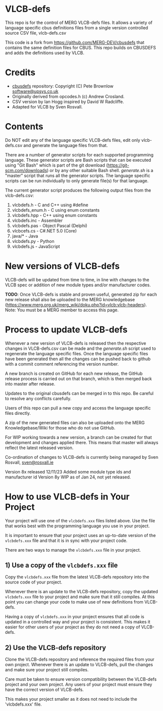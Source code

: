 # VLCB-defs
This repo is for the control of MERG VLCB-defs files. It allows a variety of language specific cbus definitions files from a 
single version controlled source CSV file, vlcb-defs.csv

This code is a fork from https://github.com/MERG-DEV/cbusdefs that contains the same
definition files for CBUS. 
This repo builds on CBUSDEFS and adds the definitions used by VLCB.

# Credits
* [cbusdefs](https://github.com/MERG-DEV/cbusdefs) repository: Copyright (C) Pete Brownlow software@upsys.co.uk
* Originally derived from opcodes.h (c) Andrew Crosland.
* CSV version by Ian Hogg inspired by David W Radcliffe.
* Adapted for VLCB by Sven Rosvall.

# Contents

Do NOT edit any of the language specific VLCB-defs files, edit only vlcb-defs.csv and generate the language files from that.

There are a number of generator scripts for each supported programming language.
These generator scripts are Bash scripts that can be executed using "Git Bash" which is part of the git download (https://git-scm.com/downloads) or by 
any other suitable Bash shell.
_generate.sh_ is a "master" script that runs all the generator scripts.
The language specific scripts can be run individually to only generate file(s) for that language.

The current generator script produces the following output files from the vlcb-defs.csv:
1.	vlcbdefs.h   - C and C++ using #define
2.  vlcbdefs_enum.h - C using enum constants
1.	vlcbdefs.hpp - C++ using enum constants
2.	vlcbdefs.inc - Assembler
3.	vlcbdefs.pas - Object Pascal (Delphi)
4.  vlcbcefs.cs	 - C#.NET 5.0 (Core)
5.	java/\*      - Java
6.  vlcbdefs.py  - Python
7.  vlcbdefs.js  - JavaScript

# New versions of VLCB-defs
VLCB-defs will be updated from time to time, in line with changes to the VLCB spec or addition of new module types and/or manufacturer codes.

**TODO**: Once VLCB-defs is stable and proven useful, generated zip for each new release shall also be uploaded to the MERG knowledgebase
(https://www.merg.org.uk/merg_wiki/doku.php?id=vlcb:vlcb-headers). Note: You must be a MERG member to access this page.

# Process to update VLCB-defs
Whenever a new version of VLCB-defs is released then the respective changes in VLCB-defs.csv can be made and the _generate.sh_ script used to 
regenerate the language specific files. Once the language specific files have been generated then all the changes can be pushed back to github 
with a commit comment referencing the version number.

A new branch is created on GitHub for each new release, the GitHub release process is carried out on that branch, which is then merged back into master after
release.

Updates to the original cbusdefs can be merged in to this repo.
Be careful to resolve any conflicts carefully.

Users of this repo can pull a new copy and access the language specific files directly.

A zip of the new generated files can also be uploaded onto the MERG Knowledgebase/Wiki for those who do not use GitHub.

For WIP working towards a new version, a branch can be created for that development and changes applied there.  This means that master will always reflect the latest released version.

Co-ordination of changes to VLCB-defs is currently being managed by Sven Rosvall, sven@rosvall.ie

Version 8x released 12/11/23  Added some module type ids and manufacturer id
Version 8y WIP as of Jan 24, not yet released.

# How to use VLCB-defs in Your Project
Your project will use one of the `vlcbdefs.xxx` files listed above.
Use the file that works best with the programming language you use in your project.

It is important to ensure that your project uses an up-to-date version of the `vlcbdefs.xxx`
file and that it is in sync with your project code.

There are two ways to manage the `vlcbdefs.xxx` file in your project.

## 1) Use a copy of the `vlcbdefs.xxx` file

Copy the `vlcbdefs.xxx` file from the latest VLCB-defs repository into the source code of your project. 

Whenever there is an update to the VLCB-defs repository, copy the updated `vlcbdefs.xxx` 
file to your project and make sure that it still compiles. 
At this point you can change your code to make use of new definitions from VLCB-defs.

Having a copy of `vlcbdefs.xxx` in your project ensures that all code is updated
in a controlled way and your project is consistent.
This makes it easier for other users of your project as they do not need a copy of VLCB-defs.

## 2) Use the VLCB-defs repository

Clone the VLCB-defs repository and reference the required files from your own project. 
Whenever there is an update to VLCB-defs, pull the changes and make sure your project 
still compiles. 

Care must be taken to ensure version compatibility between the VLCB-defs project and 
your own project. 
Any users of your project must ensure they have the correct version of VLCB-defs.

This makes your project smaller as it does not need to include the 'vlcbdefs.xxx' file.

